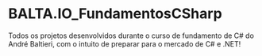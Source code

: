 # BALTA.IO_FundamentosCSharp
Todos os projetos desenvolvidos durante o curso de fundamento de C# do André Baltieri, com o intuito de preparar para o mercado de C# e .NET!
